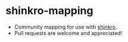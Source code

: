 # shinkro-mapping
- Community mapping for use with [shinkro](https://github.com/varoOP/shinkro).
- Pull requests are welcome and appreciated!
